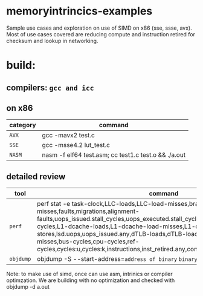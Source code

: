 # memoryintrincics-examples

Sample use cases and exploration on use of SIMD on x86 (sse, ssse, avx). Most of use cases covered are reducing compute and instruction retired for checksum and lookup in networking.

# build:

## compilers: `gcc and icc`

## on x86
| category | command |
| -- | -- |
| `AVX` | gcc -mavx2 test.c |
| `SSE` | gcc -msse4.2 lut_test.c |
| `NASM` | nasm -f elf64 test.asm; cc test1.c test.o && ./a.out |


## detailed review
| tool | command |
| -- | -- |
| `perf` | perf stat -e task-clock,LLC-loads,LLC-load-misses,branches,branch-misses,faults,migrations,alignment-faults,uops_issued.stall_cycles,uops_executed.stall_cycles,uops_retired.stall_cycles,bus-cycles,L1-dcache-loads,L1-dcache-load-misses,L1-dcache-stores,lsd.uops,uops_issued.any,dTLB-loads,dTLB-load-misses,dTLB-prefetch-misses,bus-cycles,cpu-cycles,ref-cycles,cycles:u,cycles:k,instructions,inst_retired.any,context-switches,cpu-migrations |
| `objdump` | objdump -S --start-address=`address of binary` `binary file` |



Note: to make use of simd, once can use asm, intrinics or compiler optimzation. We are building with no optimization and checked with objdump -d a.out
